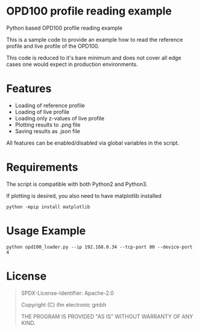 # OPD100 profile reading example
Python based OPD100 profile reading example

This is a sample code to provide an example how to read the reference profile and live profile of the OPD100.

This code is reduced to it's bare minimum and does not cover all edge cases
one would expect in production environments.

# Features
- Loading of reference profile
- Loading of live profile
- Loading only z-values of live profile
- Plotting results to .png file
- Saving results as .json file

All features can be enabled/disabled via global variables in the script.


# Requirements
The script is compatible with both Python2 and Python3.

If plotting is desired, you also need to have matplotlib installed
```
python -mpip install matplotlib
```


# Usage Example
```
python opd100_loader.py --ip 192.168.0.34 --tcp-port 80 --device-port 4
```


# License
> SPDX-License-Identifier: Apache-2.0
>
> Copyright (C) ifm electronic gmbh 
>
> THE PROGRAM IS PROVIDED "AS IS" WITHOUT WARRANTY OF ANY KIND.
